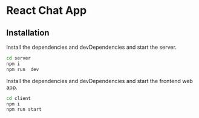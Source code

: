 # React Chat App

## Installation

Install the dependencies and devDependencies and start the server.

```sh
cd server
npm i
npm run  dev
```

Install the dependencies and devDependencies and start the frontend web app.

```sh
cd client
npm i
npm run start
```
